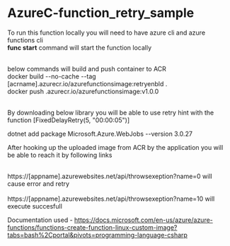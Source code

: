 # AzureC-function_retry_sample</br>
To run this function locally you will need to have azure cli and azure functions cli</br>
<b>func start</b> command will start the function locally</br></br> 

below commands will build and push container to ACR</br> 
docker build --no-cache --tag [acrname].azurecr.io/azurefunctionsimage:retryenbld . </br>
docker push <acrname>.azurecr.io/azurefunctionsimage:v1.0.0 </br></br>

By downloading below library you will be able to use  retry hint with the function [FixedDelayRetry(5, "00:00:05")] </br>

dotnet add package Microsoft.Azure.WebJobs --version 3.0.27  </br>

After hooking up the uploaded image from ACR by the application you will be able to reach it by following links </br></br>

https://[appname].azurewebsites.net/api/throwsexeption?name=0 will cause error and retry  </br>  
https://[appname].azurewebsites.net/api/throwsexeption?name=10 will execute succesfull </br>

Documentation used - https://docs.microsoft.com/en-us/azure/azure-functions/functions-create-function-linux-custom-image?tabs=bash%2Cportal&pivots=programming-language-csharp
